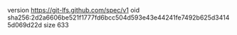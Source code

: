 version https://git-lfs.github.com/spec/v1
oid sha256:2d2a6606be521f1777fd6bcc504d593e43e44241fe7492b625d34145d069d22d
size 633
